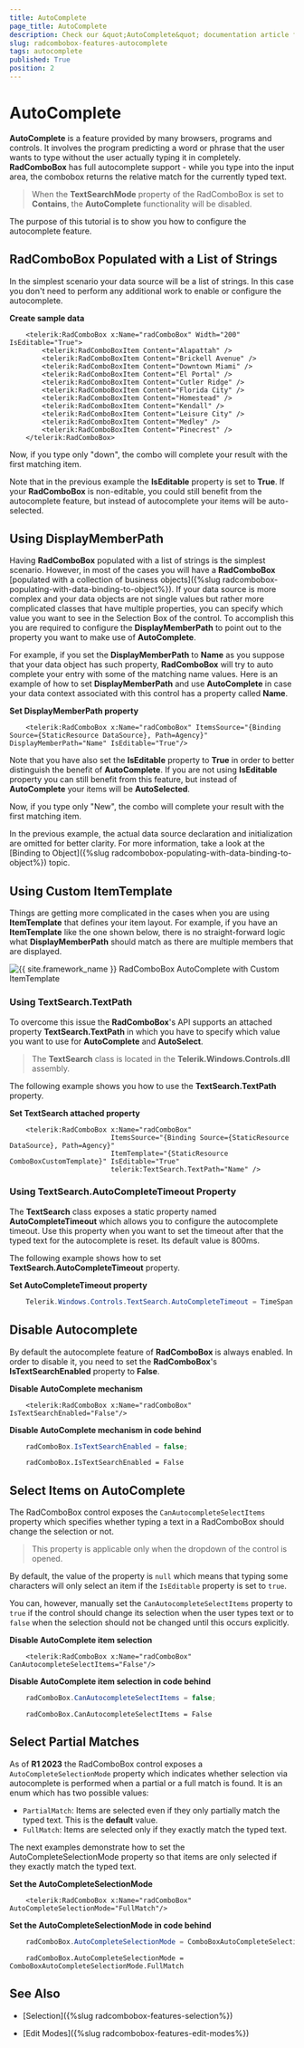 ```yaml
---
title: AutoComplete
page_title: AutoComplete
description: Check our &quot;AutoComplete&quot; documentation article for the RadComboBox {{ site.framework_name }} control.
slug: radcombobox-features-autocomplete
tags: autocomplete
published: True
position: 2
---
```


# AutoComplete

__AutoComplete__ is a feature provided by many browsers, programs and controls. It involves the program predicting a word or phrase that the user wants to type without the user actually typing it in completely. __RadComboBox__ has full autocomplete support - while you type into the input area, the combobox returns the relative match for the currently typed text.

> When the __TextSearchMode__ property of the RadComboBox is set to __Contains__, the __AutoComplete__ functionality will be disabled.

The purpose of this tutorial is to show you how to configure the autocomplete feature.

## RadComboBox Populated with a List of Strings

In the simplest scenario your data source will be a list of strings. In this case you don't need to perform any additional work to enable or configure the autocomplete.

__Create sample data__

```XAML
	<telerik:RadComboBox x:Name="radComboBox" Width="200" IsEditable="True">
	    <telerik:RadComboBoxItem Content="Alapattah" />
	    <telerik:RadComboBoxItem Content="Brickell Avenue" />
	    <telerik:RadComboBoxItem Content="Downtown Miami" />
	    <telerik:RadComboBoxItem Content="El Portal" />
	    <telerik:RadComboBoxItem Content="Cutler Ridge" />
	    <telerik:RadComboBoxItem Content="Florida City" />
	    <telerik:RadComboBoxItem Content="Homestead" />
	    <telerik:RadComboBoxItem Content="Kendall" />
	    <telerik:RadComboBoxItem Content="Leisure City" />
	    <telerik:RadComboBoxItem Content="Medley" />
	    <telerik:RadComboBoxItem Content="Pinecrest" />
	</telerik:RadComboBox>
```

Now, if you type only "down", the combo will complete your result with the first matching item.

Note that in the previous example the __IsEditable__ property is set to __True__. If your __RadComboBox__ is non-editable, you could still benefit from the autocomplete feature, but instead of autocomplete your items will be auto-selected.

## Using DisplayMemberPath

Having __RadComboBox__ populated with a list of strings is the simplest scenario. However, in most of the cases you will have a __RadComboBox__ [populated with a collection of business objects]({%slug radcombobox-populating-with-data-binding-to-object%}). If your data source is more complex and your data objects are not single values but rather more complicated classes that have multiple properties, you can specify which value you want to see in the Selection Box of the control. To accomplish this you are required to configure the __DisplayMemberPath__ to point out to the property you want to make use of __AutoComplete__.

For example, if you set the __DisplayMemberPath__ to __Name__ as you suppose that your data object has such property, __RadComboBox__ will try to auto complete your entry with some of the matching name values. Here is an example of how to set __DisplayMemberPath__ and use __AutoComplete__ in case your data context associated with this control has a property called __Name__.

__Set DisplayMemberPath property__

```XAML
	<telerik:RadComboBox x:Name="radComboBox" ItemsSource="{Binding Source={StaticResource DataSource}, Path=Agency}" DisplayMemberPath="Name" IsEditable="True"/>
```

Note that you have also set the __IsEditable__ property to __True__ in order to better distinguish the benefit of __AutoComplete__. If you are not using __IsEditable__ property you can still benefit from this feature, but instead of __AutoComplete__ your items will be __AutoSelected__.        

Now, if you type only "New", the combo will complete your result with the first matching item.

In the previous example, the actual data source declaration and initialization are omitted for better clarity. For more information, take a look at the [Binding to Object]({%slug radcombobox-populating-with-data-binding-to-object%}) topic.

## Using Custom ItemTemplate

Things are getting more complicated in the cases when you are using __ItemTemplate__ that defines your item layout. For example, if you have an __ItemTemplate__ like the one shown below, there is no straight-forward logic what __DisplayMemberPath__ should match as there are multiple members that are displayed.

![{{ site.framework_name }} RadComboBox AutoComplete with Custom ItemTemplate](images/RadComboBox_Features_AutoComplete_030.png)

### Using TextSearch.TextPath

To overcome this issue the __RadComboBox__'s API supports an attached property __TextSearch.TextPath__ in which you have to specify which value you want to use for __AutoComplete__ and __AutoSelect__. 

>The __TextSearch__ class is located in the __Telerik.Windows.Controls.dll__ assembly.

The following example shows you how to use the __TextSearch.TextPath__ property.

__Set TextSearch attached property__

```XAML
	<telerik:RadComboBox x:Name="radComboBox" 
	                     ItemsSource="{Binding Source={StaticResource DataSource}, Path=Agency}" 
	                     ItemTemplate="{StaticResource ComboBoxCustomTemplate}" IsEditable="True" 
	                     telerik:TextSearch.TextPath="Name" />
```

### Using TextSearch.AutoCompleteTimeout Property

The __TextSearch__ class exposes a static property named __AutoCompleteTimeout__ which allows you to configure the autocomplete timeout. Use this property when you want to set the timeout after that the typed text for the autocomplete is reset. Its default value is 800ms.

The following example shows how to set __TextSearch.AutoCompleteTimeout__ property.

__Set AutoCompleteTimeout property__

```C#
	Telerik.Windows.Controls.TextSearch.AutoCompleteTimeout = TimeSpan.FromSeconds(2);
```

## Disable Autocomplete

By default the autocomplete feature of __RadComboBox__ is always enabled. In order to disable it, you need to set the __RadComboBox__'s __IsTextSearchEnabled__ property to __False__.

__Disable AutoComplete mechanism__

```XAML
	<telerik:RadComboBox x:Name="radComboBox" IsTextSearchEnabled="False"/>
```

__Disable AutoComplete mechanism in code behind__

```C#
	radComboBox.IsTextSearchEnabled = false;
```
```VB.NET
	radComboBox.IsTextSearchEnabled = False
```

## Select Items on AutoComplete

The RadComboBox control exposes the `CanAutocompleteSelectItems` property which specifies whether typing a text in a RadComboBox should change the selection or not.

>This property is applicable only when the dropdown of the control is opened.

By default, the value of the property is `null` which means that typing some characters will only select an item if the `IsEditable` property is set to `true`.

You can, however, manually set the `CanAutocompleteSelectItems` property to `true` if the control should change its selection when the user types text or to `false` when the selection should not be changed until this occurs explicitly.

__Disable AutoComplete item selection__

```XAML
	<telerik:RadComboBox x:Name="radComboBox" CanAutocompleteSelectItems="False"/>
```

__Disable AutoComplete item selection in code behind__

```C#
	radComboBox.CanAutocompleteSelectItems = false;
```
```VB.NET
	radComboBox.CanAutocompleteSelectItems = False
```

## Select Partial Matches

As of **R1 2023** the RadComboBox control exposes a `AutoCompleteSelectionMode` property which indicates whether selection via autocomplete is performed when a partial or a full match is found. It is an enum which has two possible values:

* `PartialMatch`: Items are selected even if they only partially match the typed text. This is the **default** value.
* `FullMatch`: Items are selected only if they exactly match the typed text.

The next examples demonstrate how to set the AutoCompleteSelectionMode property so that items are only selected if they exactly match the typed text.

__Set the AutoCompleteSelectionMode__

```XAML
	<telerik:RadComboBox x:Name="radComboBox" AutoCompleteSelectionMode="FullMatch"/>
```

__Set the AutoCompleteSelectionMode in code behind__

```C#
	radComboBox.AutoCompleteSelectionMode = ComboBoxAutoCompleteSelectionMode.FullMatch;
```
```VB.NET
	radComboBox.AutoCompleteSelectionMode = ComboBoxAutoCompleteSelectionMode.FullMatch
```

## See Also

 * [Selection]({%slug radcombobox-features-selection%})

 * [Edit Modes]({%slug radcombobox-features-edit-modes%})
